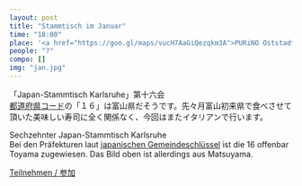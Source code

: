 ```yaml
---
layout: post
title: "Stammtisch im Januar"
time: "18:00"
place: '<a href="https://goo.gl/maps/vucH7AaGiQezqkm3A">PURiNO Oststadt</a>'
people: "?"
compo: []
img: "jan.jpg"
---
```


「Japan-Stammtisch Karlsruhe」第十六会  
[都道府県コード](https://ja.wikipedia.org/wiki/%E5%85%A8%E5%9B%BD%E5%9C%B0%E6%96%B9%E5%85%AC%E5%85%B1%E5%9B%A3%E4%BD%93%E3%82%B3%E3%83%BC%E3%83%89#%E9%83%BD%E9%81%93%E5%BA%9C%E7%9C%8C%E3%82%B3%E3%83%BC%E3%83%89)の「１６」は富山県だそうです。先々月富山初来県で食べさせて頂いた美味しい寿司に全く関係なく、今回はまたイタリアンで行います。

Sechzehnter Japan-Stammtisch Karlsruhe  
Bei den Präfekturen laut [japanischen Gemeindeschlüssel](https://de.wikipedia.org/wiki/Japanischer_Gemeindeschlüssel) ist die 16 offenbar Toyama zugewiesen. Das Bild oben ist allerdings aus Matsuyama.

[Teilnehmen / 参加](https://nuudel.digitalcourage.de/Ei9b7SM9O8GDHzeH)
